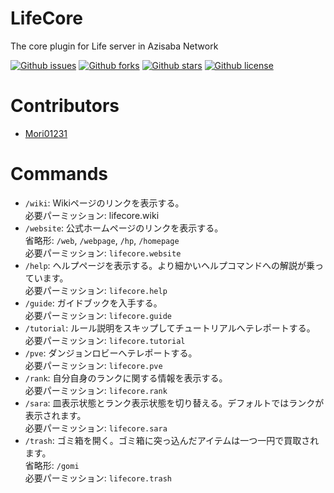 # LifeCore

The core plugin for Life server in Azisaba Network

[![Github issues](https://img.shields.io/github/issues/AzisabaNetwork/LifeCore)](https://github.com/AzisabaNetwork/LifeCore/issues)
[![Github forks](https://img.shields.io/github/forks/AzisabaNetwork/LifeCore)](https://github.com/AzisabaNetwork/LifeCore/network/members)
[![Github stars](https://img.shields.io/github/stars/AzisabaNetwork/LifeCore)](https://github.com/AzisabaNetwork/LifeCore/stargazers)
[![Github license](https://img.shields.io/github/license/AzisabaNetwork/LifeCore)](https://github.com/AzisabaNetwork/LifeCore/)

# Contributors
- [Mori01231](https://github.com/Mori01231)

# Commands

- ``/wiki``: Wikiページのリンクを表示する。  
    必要パーミッション: lifecore.wiki
- ``/website``: 公式ホームページのリンクを表示する。  
    省略形: ``/web``, ``/webpage``, ``/hp``, ``/homepage``  
    必要パーミッション: ``lifecore.website``
- ``/help``: ヘルプページを表示する。より細かいヘルプコマンドへの解説が乗っています。  
    必要パーミッション: ``lifecore.help``
- ``/guide``: ガイドブックを入手する。  
    必要パーミッション: ``lifecore.guide``
- ``/tutorial``: ルール説明をスキップしてチュートリアルへテレポートする。  
    必要パーミッション: ``lifecore.tutorial``
- ``/pve``: ダンジョンロビーへテレポートする。  
    必要パーミッション: ``lifecore.pve``
- ``/rank``: 自分自身のランクに関する情報を表示する。  
    必要パーミッション: ``lifecore.rank``
- ``/sara``: 皿表示状態とランク表示状態を切り替える。デフォルトではランクが表示されます。  
    必要パーミッション: ``lifecore.sara``
- ``/trash``: ゴミ箱を開く。ゴミ箱に突っ込んだアイテムは一つ一円で買取されます。  
    省略形: ``/gomi``  
    必要パーミッション: ``lifecore.trash``
